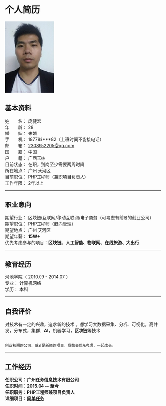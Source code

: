 
```

```

# 个人简历

![我的头像](https://github.com/Hongic/Resume/raw/master/image/3.png)

## 基本资料 
姓　　名： 	庞健宏  
年　　龄： 	28 	  
婚　　姻： 	未婚   
手　　机： 	187788***82（上班时间不能接电话）  
邮　　箱：  2308952205@qq.com   
国　　籍： 	中国    
户　　籍： 	广西玉林    
目前状态： 	在职，到岗至少需要两周时间  
所在地点： 	广州 天河区      
目前职位： 	PHP工程师（兼职项目负责人） 	    
工作年限：  2年以上

---

## 职业意向 
期望行业： 	区块链/互联网/移动互联网/电子商务（可考虑有前景的创业公司）    
期望职位： 	PHP工程师（趋向管理）   
期望地点： 	广州 天河区   
期望年薪： 	**15W+**   
优先考虑参与的项目：**区块链、人工智能、物联网、在线旅游、大出行**

----------

## 教育经历 
河池学院（ 2010.09 - 2014.07 ）     
专业： 	计算机网络 	    
学历： 	本科 	    

----------

## 自我评价 
对技术有一定的兴趣，追求新的技术 ，想学习大数据采集、分析、可视化，高并发，分布式，集群，**AI**，机器学习，**区块链**等技术 
 

```

创业初期的公司，或者是新颖的项目，我都会优先考虑，一起成长。

```

----------

## 工作经历 
**任职公司：广州任务信息技术有限公司**      
**任职时间：2015.04 -- 至今**     
**任职职务：PHP工程师兼项目负责人**     
**详细项目：[简单任务](https://github.com/Hongic/Resume/blob/master/jdtask.md?_blank)**




